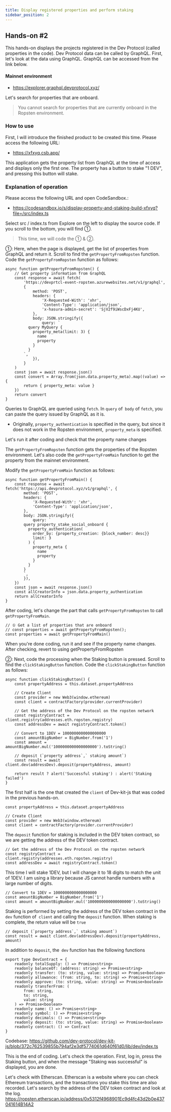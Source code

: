 ```yaml
---
title: Display registered properties and perform staking
sidebar_position: 2
---
```


## Hands-on #2

This hands-on displays the projects registered in the Dev Protocol (called properties in the code). Dev Protocol data can be called by GraphQL. First, let's look at the data using GraphQL. GraphQL can be accessed from the link below.

#### Mainnet environment

- https://explorer.graphql.devprotocol.xyz/

Let's search for properties that are onboard.

> You cannot search for properties that are currently onboard in the Ropsten environment.

### How to use

First, I will introduce the finished product to be created this time. Please access the following URL:

- https://xfxyq.csb.app/

This application gets the property list from GraphQL at the time of access and displays only the first one. The property has a button to stake "1 DEV", and pressing this button will stake.

### Explanation of operation

Please access the following URL and open CodeSandbox.:

- https://codesandbox.io/s/display-property-and-staking-build-xfxyq?file=/src/index.ts

Select src / index.ts from Explore on the left to display the source code.
If you scroll to the bottom, you will find ①.

> This time, we will code the ① & ②.

①: Here, when the page is displayed, get the list of properties from GraphQL and return it. Scroll to find the `getPropertyFromRopsten` function. Code the `getPropertyFromRopsten` function as follows:

```tsx
async function getPropertyFromRopsten() {
	// Get property information from GraphQL
	const response = await fetch(
		'https://devprtcl-event-ropsten.azurewebsites.net/v1/graphql',
		{
			method: 'POST',
			headers: {
				'X-Requested-With': 'xhr',
				'Content-Type': 'application/json',
				'x-hasura-admin-secret': 'SjV2f9iWscDxFj4KU',
			},
			body: JSON.stringify({
				query: `
          query MyQuery {
            property_meta(limit: 3) {
              name
              property
            }
          }
        `,
			}),
		}
	)
	const json = await response.json()
	const convert = Array.from(json.data.property_meta).map((value) => {
		return { property_meta: value }
	})
	return convert
}
```

Queries to GraphQL are queried using `fetch`. In `query` of` body` of `fetch`, you can paste the query issued by GraphQL as it is.

- Originally, `property_authentication` is specified in the query, but since it does not work in the Ropsten environment,` property_meta` is specified.

Let's run it after coding and check that the property name changes

The `getPropertyFromRopsten` function gets the properties of the Ropsten environment. Let's also code the `getPropertyFromMain` function to get the property from the mainnet environment.

Modify the `getPropertyFromMain` function as follows:

```tsx
async function getPropertyFromMain() {
	const response = await fetch('https://api.devprotocol.xyz/v1/graphql', {
		method: 'POST',
		headers: {
			'X-Requested-With': 'xhr',
			'Content-Type': 'application/json',
		},
		body: JSON.stringify({
			query: `
        query property_stake_social_onboard {
          property_authentication(
            order_by: {property_creation: {block_number: desc}}
            limit: 3
          ) {
            property_meta {
              name
              property
            }
          }
        }
        `,
		}),
	})
	const json = await response.json()
	const allCreatorInfo = json.data.property_authentication
	return allCreatorInfo
}
```

After coding, let's change the part that calls `getPropertyFromRopsten` to call` getPropertyFromMain`.

```tsx
// ① Get a list of properties that are onboard
// const properties = await getPropertyFromRopsten();
const properties = await getPropertyFromMain()
```

When you're done coding, run it and see if the property name changes.
After checking, revert to using getPropertyFromRopsten

②: Next, code the processing when the Staking button is pressed. Scroll to find the `clickStakingButton` function. Code the `clickStakingButton` function as follows:

```tsx
async function clickStakingButton() {
	const propertyAddress = this.dataset.propertyAddress

	// Create Client
	const provider = new Web3(window.ethereum)
	const client = contractFactory(provider.currentProvider)

	// Get the address of the Dev Protocol on the ropsten network
	const registryContract = client.registry(addresses.eth.ropsten.registry)
	const addressDev = await registryContract.token()

	// Convert to 1DEV = 1000000000000000000
	const amountBigNumber = BigNumber.from('1')
	const amount = amountBigNumber.mul('1000000000000000000').toString()

	// deposit (`property address`,` staking amount`)
	const result = await client.dev(addressDev).deposit(propertyAddress, amount)

	return result ? alert('Successful staking') : alert('Staking failed')
}
```

The first half is the one that created the `client` of Dev-kit-js that was coded in the previous hands-on.

```tsx
const propertyAddress = this.dataset.propertyAddress

// Create Client
const provider = new Web3(window.ethereum)
const client = contractFactory(provider.currentProvider)
```

The `deposit` function for staking is included in the DEV token contract, so we are getting the address of the DEV token contract.

```tsx
// Get the address of the Dev Protocol on the ropsten network
const registryContract = client.registry(addresses.eth.ropsten.registry)
const addressDev = await registryContract.token()
```

This time I will stake 1DEV, but I will change it to 18 digits to match the unit of 1DEV.
I am using a library because JS cannot handle numbers with a large number of digits.

```tsx
// Convert to 1DEV = 1000000000000000000
const amountBigNumber = BigNumber.from('1')
const amount = amountBigNumber.mul('1000000000000000000').toString()
```

Staking is performed by setting the address of the DEV token contract in the `dev` function of` client` and calling the `deposit` function. When staking is complete, the return value will be `true`

```tsx
// deposit (`property address`,` staking amount`)
const result = await client.dev(addressDev).deposit(propertyAddress, amount)
```

In addition to `deposit`, the` dev` function has the following functions

```tsx
export type DevContract = {
	readonly totalSupply: () => Promise<string>
	readonly balanceOf: (address: string) => Promise<string>
	readonly transfer: (to: string, value: string) => Promise<boolean>
	readonly allowance: (from: string, to: string) => Promise<string>
	readonly approve: (to: string, value: string) => Promise<boolean>
	readonly transferFrom: (
		from: string,
		to: string,
		value: string
	) => Promise<boolean>
	readonly name: () => Promise<string>
	readonly symbol: () => Promise<string>
	readonly decimals: () => Promise<string>
	readonly deposit: (to: string, value: string) => Promise<boolean>
	readonly contract: () => Contract
}
```

Codebase: https://github.com/dev-protocol/dev-kit-js/blob/372c762539855b794af2e3df5774061d640f61d0/lib/dev/index.ts

This is the end of coding. Let's check the operation.
First, log in, press the Staking button, and when the message "Staking was successful" is displayed, you are done.

Let's check with Etherscan. Etherscan is a website where you can check Ethereum transactions, and the transactions you stake this time are also recorded. Let's search by the address of the DEV token contract and look at the log.
https://ropsten.etherscan.io/address/0x5312f4968901Ec9d4fc43d2b0e437041614B14A2
